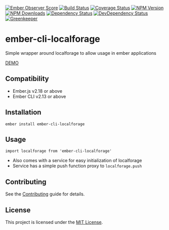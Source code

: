 [![Ember Observer Score](http://emberobserver.com/badges/ember-cli-localforage.svg)](http://emberobserver.com/addons/ember-cli-localforage)
[![Build Status](https://travis-ci.org/devotox/ember-cli-localforage.svg)](http://travis-ci.org/devotox/ember-cli-localforage)
[![Coverage Status](https://codecov.io/gh/devotox/ember-cli-localforage/branch/master/graph/badge.svg)](https://codecov.io/gh/devotox/ember-cli-localforage)
[![NPM Version](https://badge.fury.io/js/ember-cli-localforage.svg)](http://badge.fury.io/js/ember-cli-localforage)
[![NPM Downloads](https://img.shields.io/npm/dm/ember-cli-localforage.svg)](https://www.npmjs.org/package/ember-cli-localforage)
[![Dependency Status](https://david-dm.org/poetic/ember-cli-localforage.svg)](https://david-dm.org/poetic/ember-cli-localforage)
[![DevDependency Status](https://david-dm.org/poetic/ember-cli-localforage/dev-status.svg)](https://david-dm.org/poetic/ember-cli-localforage#info=devDependencies)
[![Greenkeeper](https://badges.greenkeeper.io/devotox/ember-cli-localforage.svg)](https://greenkeeper.io/)

ember-cli-localforage
==============================================================================

Simple wrapper around localforage to allow usage in ember applications

[DEMO](https://devotox.github.io/ember-cli-localforage)


Compatibility
------------------------------------------------------------------------------

* Ember.js v2.18 or above
* Ember CLI v2.13 or above


Installation
------------------------------------------------------------------------------

```
ember install ember-cli-localforage
```

Usage
------------------------------------------------------------------------------

`import localforage from 'ember-cli-localforage'`

- Also comes with a service for easy initialization of localforage
- Service has a simple push function proxy to `localforage.push`

Contributing
------------------------------------------------------------------------------

See the [Contributing](CONTRIBUTING.md) guide for details.

License
------------------------------------------------------------------------------

This project is licensed under the [MIT License](LICENSE.md).
